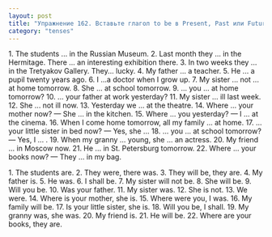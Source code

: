 ```yaml
---
layout: post
title: "Упражнение 162. Вставьте глагол to be в Present, Past или Future Simple."
category: "tenses"
---
```

<section class="question">
1. The students ... in the Russian Museum. 2. Last month they ... in the Hermitage. There ... an interesting exhibition there. 3. In two weeks they ... in the Tretyakov Gallery. They... lucky. 4. My father ... a teacher. 5. He ... a pupil twenty years ago. 6. I ...a doctor when I grow up. 7. My sister ... not ... at home tomorrow. 8. She ... at school tomorrow. 9. ... you ... at home tomorrow? 10. ... your father at work yesterday? 11. My sister ... ill last week. 12. She ... not ill now. 13. Yesterday we ... at the theatre. 14. Where ... your mother now? — She ... in the kitchen. 15. Where ... you yesterday? — I ... at the cinema. 16. When I come home tomorrow, all my family ... at home. 17. ... your little sister in bed now? — Yes, she ... 18. ... you ... at school tomorrow? — Yes, I ... . 19. When my granny ... young, she ... an actress. 20. My friend ... in Moscow now. 21. He ... in St. Petersburg tomorrow. 22. Where ... your books now? — They ... in my bag.
 <p></p>
</section>

<section class="answer">
1. The students are. 2. They were, there was. 3. They will be, they are. 4. My father is. 5. He was. 6. I shall be. 7. My sister will not be. 8. She will be. 9. Will you be. 10. Was your father. 11. My sister was. 12. She is not. 13. We were. 14. Where is your mother, she is. 15. Where were you, I was. 16. My family will be. 17. Is your little sister, she is. 18. Will you be, I shall. 19. My granny was, she was. 20. My friend is. 21. He will be. 22. Where are your books, they are.
</section>